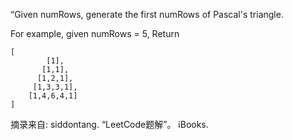 “Given numRows, generate the first numRows of Pascal's triangle.

For example, given numRows = 5, Return

    [
            [1],
           [1,1],
          [1,2,1],
         [1,3,3,1],
        [1,4,6,4,1]
    ]

摘录来自: siddontang. “LeetCode题解”。 iBooks. 